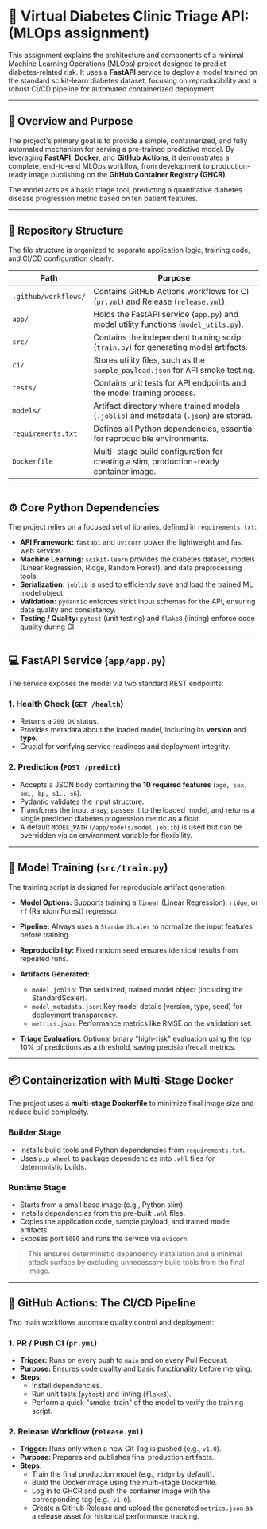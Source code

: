 # 🏥 Virtual Diabetes Clinic Triage API: (MLOps assignment)

This assignment explains the architecture and components of a minimal Machine Learning Operations (MLOps) project designed to predict diabetes-related risk. It uses a **FastAPI** service to deploy a model trained on the standard scikit-learn diabetes dataset, focusing on reproducibility and a robust CI/CD pipeline for automated containerized deployment.

---

## 🚀 Overview and Purpose

The project's primary goal is to provide a simple, containerized, and fully automated mechanism for serving a pre-trained predictive model. By leveraging **FastAPI**, **Docker**, and **GitHub Actions**, it demonstrates a complete, end-to-end MLOps workflow, from development to production-ready image publishing on the **GitHub Container Registry (GHCR)**.  

The model acts as a basic triage tool, predicting a quantitative diabetes disease progression metric based on ten patient features.

---

## 📂 Repository Structure

The file structure is organized to separate application logic, training code, and CI/CD configuration clearly:

| Path | Purpose |
|------|---------|
| `.github/workflows/` | Contains GitHub Actions workflows for CI (`pr.yml`) and Release (`release.yml`). |
| `app/` | Holds the FastAPI service (`app.py`) and model utility functions (`model_utils.py`). |
| `src/` | Contains the independent training script (`train.py`) for generating model artifacts. |
| `ci/` | Stores utility files, such as the `sample_payload.json` for API smoke testing. |
| `tests/` | Contains unit tests for API endpoints and the model training process. |
| `models/` | Artifact directory where trained models (`.joblib`) and metadata (`.json`) are stored. |
| `requirements.txt` | Defines all Python dependencies, essential for reproducible environments. |
| `Dockerfile` | Multi-stage build configuration for creating a slim, production-ready container image. |

---

## ⚙️ Core Python Dependencies

The project relies on a focused set of libraries, defined in `requirements.txt`:

- **API Framework:** `fastapi` and `uvicorn` power the lightweight and fast web service.
- **Machine Learning:** `scikit-learn` provides the diabetes dataset, models (Linear Regression, Ridge, Random Forest), and data preprocessing tools.
- **Serialization:** `joblib` is used to efficiently save and load the trained ML model object.
- **Validation:** `pydantic` enforces strict input schemas for the API, ensuring data quality and consistency.
- **Testing / Quality:** `pytest` (unit testing) and `flake8` (linting) enforce code quality during CI.

---

## 💻 FastAPI Service (`app/app.py`)

The service exposes the model via two standard REST endpoints:

### **1. Health Check (`GET /health`)**
- Returns a `200 OK` status.
- Provides metadata about the loaded model, including its **version** and **type**.
- Crucial for verifying service readiness and deployment integrity.

### **2. Prediction (`POST /predict`)**
- Accepts a JSON body containing the **10 required features** (`age, sex, bmi, bp, s1...s6`).
- Pydantic validates the input structure.
- Transforms the input array, passes it to the loaded model, and returns a single predicted diabetes progression metric as a float.
- A default `MODEL_PATH` (`/app/models/model.joblib`) is used but can be overridden via an environment variable for flexibility.

---

## 🧠 Model Training (`src/train.py`)

The training script is designed for reproducible artifact generation:

- **Model Options:** Supports training a `linear` (Linear Regression), `ridge`, or `rf` (Random Forest) regressor.
- **Pipeline:** Always uses a `StandardScaler` to normalize the input features before training.
- **Reproducibility:** Fixed random seed ensures identical results from repeated runs.
- **Artifacts Generated:**
  - `model.joblib`: The serialized, trained model object (including the StandardScaler).
  - `model_metadata.json`: Key model details (version, type, seed) for deployment transparency.
  - `metrics.json`: Performance metrics like RMSE on the validation set.

- **Triage Evaluation:** Optional binary "high-risk" evaluation using the top 10% of predictions as a threshold, saving precision/recall metrics.

---

## 📦 Containerization with Multi-Stage Docker

The project uses a **multi-stage Dockerfile** to minimize final image size and reduce build complexity.

### **Builder Stage**
- Installs build tools and Python dependencies from `requirements.txt`.
- Uses `pip wheel` to package dependencies into `.whl` files for deterministic builds.

### **Runtime Stage**
- Starts from a small base image (e.g., Python slim).
- Installs dependencies from the pre-built `.whl` files.
- Copies the application code, sample payload, and trained model artifacts.
- Exposes port `8080` and runs the service via `uvicorn`.

> This ensures deterministic dependency installation and a minimal attack surface by excluding unnecessary build tools from the final image.

---

## 🔄 GitHub Actions: The CI/CD Pipeline

Two main workflows automate quality control and deployment:

### **1. PR / Push CI (`pr.yml`)**
- **Trigger:** Runs on every push to `main` and on every Pull Request.
- **Purpose:** Ensures code quality and basic functionality before merging.
- **Steps:**
  - Install dependencies.
  - Run unit tests (`pytest`) and linting (`flake8`).
  - Perform a quick "smoke-train" of the model to verify the training script.

### **2. Release Workflow (`release.yml`)**
- **Trigger:** Runs only when a new Git Tag is pushed (e.g., `v1.0`).
- **Purpose:** Prepares and publishes final production artifacts.
- **Steps:**
  - Train the final production model (e.g., `ridge` by default).
  - Build the Docker image using the multi-stage Dockerfile.
  - Log in to GHCR and push the container image with the corresponding tag (e.g., `v1.0`).
  - Create a GitHub Release and upload the generated `metrics.json` as a release asset for historical performance tracking.
